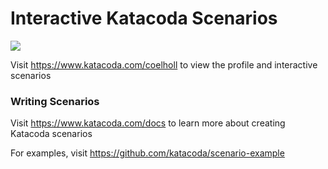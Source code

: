 # Interactive Katacoda Scenarios

[![](http://shields.katacoda.com/katacoda/coelholl/count.svg)](https://www.katacoda.com/coelholl "Get your profile on Katacoda.com")

Visit https://www.katacoda.com/coelholl to view the profile and interactive scenarios

### Writing Scenarios
Visit https://www.katacoda.com/docs to learn more about creating Katacoda scenarios

For examples, visit https://github.com/katacoda/scenario-example
